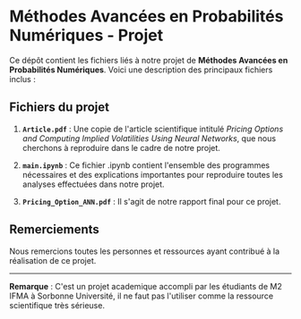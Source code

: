  # Méthodes Avancées en Probabilités Numériques - Projet

Ce dépôt contient les fichiers liés à notre projet de **Méthodes Avancées en Probabilités Numériques**. Voici une description des principaux fichiers inclus :

## Fichiers du projet

1. **`Article.pdf`** :
   Une copie de l'article scientifique intitulé *Pricing Options and Computing Implied Volatilities Using Neural Networks*, que nous cherchons à reproduire dans le cadre de notre projet.
   
2. **`main.ipynb`** :
   Ce fichier .ipynb contient l'ensemble des programmes nécessaires et des explications importantes pour reproduire toutes les analyses effectuées dans notre projet.
   
3. **`Pricing_Option_ANN.pdf`** :
   Il s'agit de notre rapport final pour ce projet.
   
## Remerciements
Nous remercions toutes les personnes et ressources ayant contribué à la réalisation de ce projet.

---

**Remarque** : C'est un projet academique accompli par les étudiants de M2 IFMA à Sorbonne Université, il ne faut pas l'utiliser comme la ressource scientifique très sérieuse.